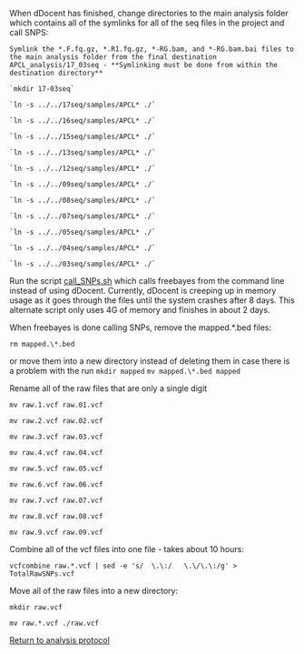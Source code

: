 When dDocent has finished, change directories to the main analysis folder which contains all of the symlinks for all of the seq files in the project and call SNPS:

    Symlink the *.F.fq.gz, *.R1.fq.gz, *-RG.bam, and *-RG.bam.bai files to the main analysis folder from the final destination APCL_analysis/17_03seq - **Symlinking must be done from within the destination directory**

    `mkdir 17-03seq`

    `ln -s ../../17seq/samples/APCL* ./`

    `ln -s ../../16seq/samples/APCL* ./`

    `ln -s ../../15seq/samples/APCL* ./`

    `ln -s ../../13seq/samples/APCL* ./`

    `ln -s ../../12seq/samples/APCL* ./`

    `ln -s ../../09seq/samples/APCL* ./`

    `ln -s ../../08seq/samples/APCL* ./`

    `ln -s ../../07seq/samples/APCL* ./`

    `ln -s ../../05seq/samples/APCL* ./`

    `ln -s ../../04seq/samples/APCL* ./`

    `ln -s ../../03seq/samples/APCL* ./`


Run the script [call_SNPs.sh](https://github.com/stuartmichelle/Genetics/blob/master/code/call_SNPs.sh) which calls freebayes from the command line instead of using dDocent.  Currently, dDocent is creeping up in memory usage as it goes through the files until the system crashes after 8 days.  This alternate script only uses 4G of memory and finishes in about 2 days.

When freebayes is done calling SNPs, remove the mapped.\*.bed files:

`rm mapped.\*.bed`

or move them into a new directory instead of deleting them in case there is a problem with the run
`mkdir mapped`
`mv mapped.\*.bed mapped`

Rename all of the raw files that are only a single digit

`mv raw.1.vcf raw.01.vcf`

`mv raw.2.vcf raw.02.vcf`

`mv raw.3.vcf raw.03.vcf`

`mv raw.4.vcf raw.04.vcf`

`mv raw.5.vcf raw.05.vcf`

`mv raw.6.vcf raw.06.vcf`

`mv raw.7.vcf raw.07.vcf`

`mv raw.8.vcf raw.08.vcf`

`mv raw.9.vcf raw.09.vcf`
    
Combine all of the vcf files into one file - takes about 10 hours:

`vcfcombine raw.*.vcf | sed -e 's/	\.\:/	\.\/\.\:/g' > TotalRawSNPs.vcf`

Move all of the raw files into a new directory:

`mkdir raw.vcf`

`mv raw.*.vcf ./raw.vcf`

[Return to analysis protocol](./0.hiseq_ddocent.md)
